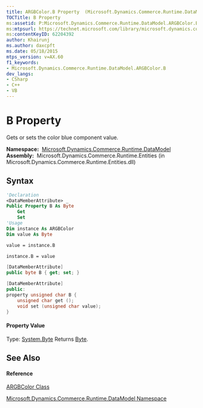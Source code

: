 ```yaml
---
title: ARGBColor.B Property  (Microsoft.Dynamics.Commerce.Runtime.DataModel)
TOCTitle: B Property
ms:assetid: P:Microsoft.Dynamics.Commerce.Runtime.DataModel.ARGBColor.B
ms:mtpsurl: https://technet.microsoft.com/library/microsoft.dynamics.commerce.runtime.datamodel.argbcolor.b(v=AX.60)
ms:contentKeyID: 62204392
author: Khairunj
ms.author: daxcpft
ms.date: 05/18/2015
mtps_version: v=AX.60
f1_keywords:
- Microsoft.Dynamics.Commerce.Runtime.DataModel.ARGBColor.B
dev_langs:
- CSharp
- C++
- VB
---
```


# B Property

Gets or sets the color blue component value.

**Namespace:**  [Microsoft.Dynamics.Commerce.Runtime.DataModel](microsoft-dynamics-commerce-runtime-datamodel-namespace.md)  
**Assembly:**  Microsoft.Dynamics.Commerce.Runtime.Entities (in Microsoft.Dynamics.Commerce.Runtime.Entities.dll)

## Syntax

``` vb
'Declaration
<DataMemberAttribute> _
Public Property B As Byte
    Get
    Set
'Usage
Dim instance As ARGBColor
Dim value As Byte

value = instance.B

instance.B = value
```

``` csharp
[DataMemberAttribute]
public byte B { get; set; }
```

``` c++
[DataMemberAttribute]
public:
property unsigned char B {
    unsigned char get ();
    void set (unsigned char value);
}
```

#### Property Value

Type: [System.Byte](https://technet.microsoft.com/library/yyb1w04y\(v=ax.60\))  
Returns [Byte](https://technet.microsoft.com/library/yyb1w04y\(v=ax.60\)).  

## See Also

#### Reference

[ARGBColor Class](argbcolor-class-microsoft-dynamics-commerce-runtime-datamodel.md)

[Microsoft.Dynamics.Commerce.Runtime.DataModel Namespace](microsoft-dynamics-commerce-runtime-datamodel-namespace.md)

